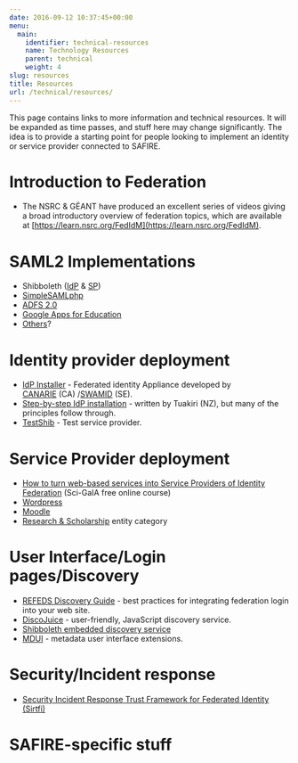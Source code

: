 ```yaml
---
date: 2016-09-12 10:37:45+00:00
menu:
  main:
    identifier: technical-resources
    name: Technology Resources
    parent: technical
    weight: 4
slug: resources
title: Resources
url: /technical/resources/
---
```


This page contains links to more information and technical resources. It will be expanded as time passes, and stuff here may change significantly. The idea is to provide a starting point for people looking to implement an identity or service provider connected to SAFIRE.

# Introduction to Federation

  * The NSRC & GÉANT have produced an excellent series of videos giving a broad introductory overview of federation topics, which are available at [https://learn.nsrc.org/FedIdM](https://learn.nsrc.org/FedIdM).

# SAML2 Implementations

  * Shibboleth ([IdP](https://shibboleth.net/products/identity-provider.html) & [SP](https://shibboleth.net/products/service-provider.html))
  * [SimpleSAMLphp](https://simplesamlphp.org/)
  * [ADFS 2.0](https://technet.microsoft.com/en-us/windowsserver/dd448613.aspx)
  * [Google Apps for Education](https://support.google.com/a/topic/6194927)
  * [Others](https://en.wikipedia.org/wiki/SAML-based_products_and_services)?

# Identity provider deployment

  * [IdP Installer](https://github.com/idp-installer-manager/idp-installer-global) - Federated identity Appliance developed by [CANARIE](http://www.canarie.ca/en/caf-service/about) (CA) /[SWAMID](http://www.swamid.se/) (SE).
  * [Step-by-step IdP installation](https://tuakiri.ac.nz/confluence/display/Tuakiri/Installing+a+Shibboleth+3.x+IdP) - written by Tuakiri (NZ), but many of the principles follow through.
  * [TestShib](http://www.testshib.org/) - Test service provider.

# Service Provider deployment

  * [How to turn web-based services into Service Providers of Identity Federation](http://courses.sci-gaia.eu/courses/GARR/SP101/2015_T4/about) (Sci-GaIA free online course)
  * [Wordpress](https://wordpress.org/plugins/shibboleth/)
  * [Moodle](https://docs.moodle.org/31/en/Shibboleth)
  * [Research & Scholarship](https://wiki.refeds.org/display/ENT/Research+and+Scholarship+FAQ) entity category

# User Interface/Login pages/Discovery

  * [REFEDS Discovery Guide](https://discovery.refeds.org/) - best practices for integrating federation login into your web site.
  * [DiscoJuice](http://discojuice.org/) - user-friendly, JavaScript discovery service.
  * [Shibboleth embedded discovery service](http://shibboleth.net/products/embedded-discovery-service.html)
  * [MDUI](https://wiki.refeds.org/display/FBP/MDUI+Advice) - metadata user interface extensions.

# Security/Incident response

  * [Security Incident Response Trust Framework for Federated Identity (Sirtfi)](https://refeds.org/sirtfi)

# SAFIRE-specific stuff


